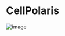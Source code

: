 # CellPolaris

![image](https://github.com/wentaoStyle/CellPolaris/assets/49229942/f0029678-db4d-457a-ac86-9438d8156885)
